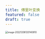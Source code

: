 ```yaml
---
title: 傅里叶变换
featured: false
draft: true
---
```






<img src="https://img.yulegend.cn/img/image-20221206120140810.png" alt="image-20221206120140810" style="zoom:50%;" />